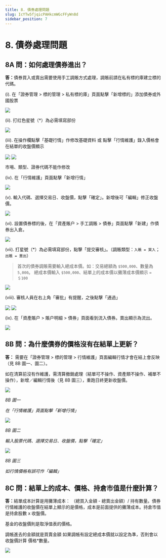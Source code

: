 ```yaml
---
title: 8. 債券處理問題
slug: IcYTw5fjqicPAHkcmWGcFFyWn8d
sidebar_position: 7
---
```



# 8. 債券處理問題

## 8A 問：如何處理債券進出？

<b>答：</b>債券買入或賣出需要使用手工調賬方式處理，調賬前請在私有標的庫建立標的代碼。

(i). 在「證券管理 &gt; 標的管理 &gt; 私有標的庫」頁面點擊「新增標的」添加債券或外國股票

<img src="/assets/OHX7bsYcFofoKlxB7hqcaVUWnKb.png" src-width="2594" src-height="1289" align="center"/>

(ii). 打红色星號（*）為必需填寫部份

<img src="/assets/LNMobvZ7JoMxfyxdqG7cagwPnke.png" src-width="2114" src-height="1352" align="center"/>

(iii). 在操作欄點擊「基礎行情」作修改基礎資料 或 點擊「行情維護」錄入價格會在結單的收盤價顯示

<img src="/assets/GKCvbDO6co2lP1xCrhPc3cGSnsc.png" src-width="2014" src-height="520" align="center"/>

<img src="/assets/U8tkbrOhSoYWVrxIhH0cFgm0nVb.png" src-width="2535" src-height="1552" align="center"/>

市埸、類型、證券代碼不能作修改

(iv). 在「行情維護」頁面點擊「新增行情」

<img src="/assets/TFnmbqiFHoe1hGxUZU9cFqD5npd.png" src-width="2241" src-height="1231" align="center"/>

(v). 輸入代碼、選擇交易日、收盤價，點擊「確定」。新增後可「編輯」修正收盤價。

<img src="/assets/Zj0zb20zVohFEOxyAeUcnggzn4c.png" src-width="2242" src-height="1302" align="center"/>

(vi). 設置債券標的後，在「資產賬户 &gt; 手工調賬 &gt; 債券」頁面點擊「新建」作債券出入倉。

<img src="/assets/OBSpbrGJQoR3FwxiiZ9cAS0IniZ.png" src-width="2580" src-height="1206" align="center"/>

(vii). 打星號（*）為必需填寫部份，點擊「提交審核」。（調賬類型：`入賬 = 買入`；`出賬 = 賣出`）

> 首次的債券調賬需要輸入總成本價。如：交易總額為 `$500,000`、數量為 `5,000`。
總成本價輸入 `$500,000`、結單上的成本價以攤薄成本價顯示 `= ＄100`

<img src="/assets/NQ8FbZlD2oFQ6fxh8TAcVDXTn5e.png" src-width="2104" src-height="1352" align="center"/>

(viii). 審核人員在右上角「審批」有提醒，之後點擊「通過」

<img src="/assets/PlHgbvZ5VoXpPnxuuGsc2OL7nCd.png" src-width="2589" src-height="881" align="center"/>

<img src="/assets/HDwobHTDGoc8Q4x2FMyclNRZnbb.png" src-width="2542" src-height="1479" align="center"/>

(ix). 在「資產賬户 &gt; 賬户明細 &gt; 債券」頁面看到流入債券。賣出顯示為流出。

<img src="/assets/MBd7bly46oTqDmxozu1cjzggnC0.png" src-width="2852" src-height="716" align="center"/>

## 8B 問：為什麼債券的價格沒有在結單上更新？

<b>答：</b> 需要在「證券管理 &gt; 標的管理 &gt; 行情維護」頁面編輯行情才會在結上會反映（見 8B 圖一、圖二）。

如在清算前沒有作維護，需清算撤銷處理（結單可不操作、資產類不操作、補單不操作），新增／編輯行情後（見 8B 圖三），重跑日終更新收盤價。

<img src="/assets/KEtxbVL6EomA59xPTlicmysQntc.png" src-width="2506" src-height="776" align="center"/>

<em>8B 圖一</em>

<em>在「行情維護」頁面點擊「新增行情」</em>

<img src="/assets/GJkvbBmnzoPNTZxvjPNc9aO4nNK.png" src-width="2242" src-height="1302" align="center"/>

<em>8B 圖二</em>

<em>輸入股票代碼、選擇交易日、收盤價，點擊「確定」</em>

<img src="/assets/NOWxboPFJoPfhPxseJlc5Y87n5d.png" src-width="2249" src-height="600" align="center"/>

<em>8B 圖三</em>

<em>如行情價格有誤可作「編輯」</em>

## 8C 問：結單上的成本、價格、持倉市值是什麼計算？

<b>答：</b>結單成本計算是用攤薄成本： （總買入金額 - 總賣出金額）/ 持有數量。債券行情維護的收盤價在結單上顯示的是價格，成本是前面提供的攤薄成本。持倉市值是持倉股數 x 收盤價。

基金的收盤價則是取淨值表的價格。

調帳進去的金額就是買賣金額 如果調帳有設定總成本價就以設定為準，否則會以收盤價計算 價格*數量。

<img src="/assets/PO8pbGCcCoxyTsxIXKlcAdQxnrh.png" src-width="1368" src-height="260" align="center"/>

## 
